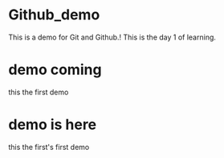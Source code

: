 # Github_demo
This is a demo for Git and Github.!
This is the day 1 of learning.

# demo coming
this the first demo

# demo is here
this the first's first demo
